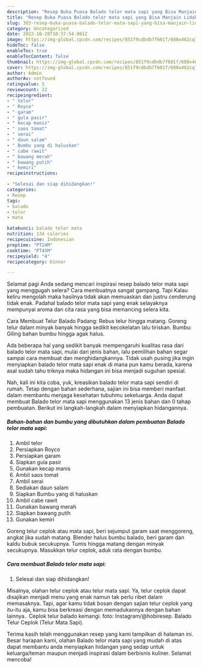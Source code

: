 ```yaml
---
description: "Resep Buka Puasa Balado telor mata sapi yang Bisa Manjain Lidah"
title: "Resep Buka Puasa Balado telor mata sapi yang Bisa Manjain Lidah"
slug: 303-resep-buka-puasa-balado-telor-mata-sapi-yang-bisa-manjain-lidah
category: Uncategorized
date: 2022-10-28T10:37:54.081Z
image: https://img-global.cpcdn.com/recipes/851f9cdbdb7f601f/680x482cq70/balado-telor-mata-sapi-foto-resep-utama.jpg
hideToc: false
enableToc: true
enableTocContent: false
thumbnail: https://img-global.cpcdn.com/recipes/851f9cdbdb7f601f/680x482cq70/balado-telor-mata-sapi-foto-resep-utama.jpg
cover: https://img-global.cpcdn.com/recipes/851f9cdbdb7f601f/680x482cq70/balado-telor-mata-sapi-foto-resep-utama.jpg
author: Admin
authorAv: notfound
ratingvalue: 5
reviewcount: 22
recipeingredient:
- " telor"
- " Royco"
- " garam"
- " gula pasir"
- " kecap manis"
- " saos tomat"
- " serai"
- " daun salam"
- " Bumbu yang di haluskan"
- " cabe rawit"
- " bawang merah"
- " bawang putih"
- " kemiri"
recipeinstructions:

- "Selesai dan siap dihidangkan!"
categories:
- Resep
tags:
- balado
- telor
- mata

katakunci: balado telor mata 
nutrition: 134 calories
recipecuisine: Indonesian
preptime: "PT24M"
cooktime: "PT45M"
recipeyield: "4"
recipecategory: Dinner

---
```



Selamat pagi Anda sedang mencari inspirasi resep balado telor mata sapi yang menggugah selera? Cara membuatnya sangat gampang. Tapi Kalau keliru mengolah maka hasilnya tidak akan memuaskan dan justru cenderung tidak enak. Padahal balado telor mata sapi yang enak selayaknya mempunyai aroma dan cita rasa yang bisa memancing selera kita.


Cara Membuat Telur Balado Padang: Rebus telur hingga matang. Goreng telur dalam minyak banyak hingga sedikit kecokelatan lalu tiriskan. Bumbu: Giling bahan bumbu hingga agak halus.

Ada beberapa hal yang sedikit banyak mempengaruhi kualitas rasa dari balado telor mata sapi, mulai dari jenis bahan, lalu pemilihan bahan segar sampai cara membuat dan menghidangkannya. Tidak usah pusing jika ingin menyiapkan balado telor mata sapi enak di mana pun kamu berada, karena asal sudah tahu triknya maka hidangan ini bisa menjadi suguhan spesial.


Nah, kali ini kita coba, yuk, kreasikan balado telor mata sapi sendiri di rumah. Tetap dengan bahan sederhana, sajian ini bisa memberi manfaat dalam membantu menjaga kesehatan tubuhmu sekeluarga. Anda dapat membuat Balado telor mata sapi menggunakan 13 jenis bahan dan 0 tahap pembuatan. Berikut ini langkah-langkah dalam menyiapkan hidangannya.

<!--inarticleads1-->

##### Bahan-bahan dan bumbu yang dibutuhkan dalam pembuatan Balado telor mata sapi:

1. Ambil  telor
1. Persiapkan  Royco
1. Persiapkan  garam
1. Siapkan  gula pasir
1. Gunakan  kecap manis
1. Ambil  saos tomat
1. Ambil  serai
1. Sediakan  daun salam
1. Siapkan  Bumbu yang di haluskan
1. Ambil  cabe rawit
1. Gunakan  bawang merah
1. Siapkan  bawang putih
1. Gunakan  kemiri


Goreng telur ceplok atau mata sapi, beri sejumput garam saat menggoreng, angkat jika sudah matang. Blender halus bumbu balado, beri garam dan kaldu bubuk secukupnya. Tumis hingga matang dengan minyak secukupnya. Masukkan telur ceplok, aduk rata dengan bumbu. 

<!--inarticleads2-->

##### Cara membuat Balado telor mata sapi:


1. Selesai dan siap dihidangkan!

Misalnya, olahan telur ceplok atau telur mata sapi. Ya, telur ceplok dapat disajikan menjadi menu yang enak namun tak perlu ribet dalam memasaknya. Tapi, agar kamu tidak bosan dengan sajian telur ceplok yang itu-itu aja, kamu bisa berkreasi dengan memadukannya dengan bahan lainnya.. Ceplok telur balado kemangi. foto: Instagram/@hobiresep. Balado Telur Ceplok (Telur Mata Sapi). 

Terima kasih telah menggunakan resep yang kami tampilkan di halaman ini. Besar harapan kami, olahan Balado telor mata sapi yang mudah di atas dapat membantu anda menyiapkan hidangan yang sedap untuk keluarga/teman maupun menjadi inspirasi dalam berbisnis kuliner. Selamat mencoba!
